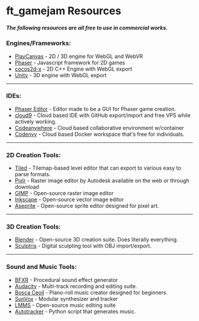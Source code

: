 # ft_gamejam Resources
##### The following resources are all free to use in commercial works.

### Engines/Frameworks:
- [PlayCanvas](https://github.com/playcanvas/engine) - 2D / 3D engine for WebGL and WebVR
- [Phaser](https://github.com/photonstorm/phaser) - Javascript framework for 2D games
- [cocos2d-x](https://github.com/cocos2d/cocos2d-x) - 2D C++ Engine with WebGL export
- [Unity](https://unity3d.com/) - 3D engine with WebGL export

---
### IDEs:
- [Phaser Editor](http://phasereditor.boniatillo.com/) - Editor made to be a GUI for Phaser game creation.
- [cloud9](https://c9.io/) - Cloud based IDE with GitHub export/import and free VPS while actively working.
- [Codeanywhere](https://codeanywhere.com/) - Cloud based collaborative environment w/container
- [Codenvy](https://codenvy.com/) - Cloud based Docker workspace that's free for individuals.

---
### 2D Creation Tools:
- [Tiled](http://www.mapeditor.org/) - Tilemap-based level editor that can export to various easy to parse formats.
- [Pixlr](https://pixlr.com/) - Raster image editor by Autodesk available on the web or through download
- [GIMP](https://www.gimp.org/) - Open-source raster image editor
- [Inkscape](https://inkscape.org/en/) - Open-source vector image editor
- [Aseprite](https://github.com/aseprite/aseprite) - Open-source sprite editor designed for pixel art.

---
### 3D Creation Tools:
- [Blender](https://www.blender.org/) - Open-source 3D creation suite. Does literally everything.
- [Sculptris](http://pixologic.com/sculptris/) - Digital sculpting tool with OBJ import/export.

---
### Sound and Music Tools:
- [BFXR](http://www.bfxr.net/) - Procedural sound effect generator
- [Audacity](http://www.audacityteam.org/) - Multi-track recording and editing suite.
- [Bosca Ceoil](http://boscaceoil.net/) - Piano-roll music creator designed for beginners.
- [SunVox](http://www.warmplace.ru/soft/sunvox/) - Modular synthesizer and tracker
- [LMMS](https://lmms.io/) - Open-source music editing suite
- [Autotracker](https://github.com/wibblymat/ld24/blob/master/autotracker.py) - Python script that generates music.
